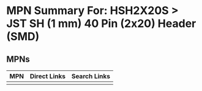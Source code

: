 



# MPN Summary For: HSH2X20S > JST SH (1 mm) 40 Pin (2x20) Header (SMD)

## MPNs
  

|MPN|Direct Links|Search Links|
| :--- | :--- | :--- |
||||
